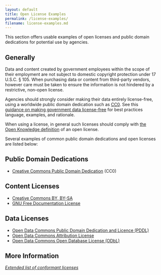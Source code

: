 ```yaml
---
layout: default
title: Open License Examples
permalink: /license-examples/
filename: license-examples.md
---
```


This section offers usable examples of open licenses and public domain dedications for potential use by agencies.

## Generally

Data and content created by government employees within the scope of their employment are not subject to domestic copyright protection under 17 U.S.C. § 105. When purchasing data or content from third-party vendors, however care must be taken to ensure the information is not hindered by a restrictive, non-open license.

Agencies should strongly consider making their data entirely license-free, using a worldwide public domain dedication such as [CC0](http://creativecommons.org/publicdomain/zero/1.0/). See this [guidance on making government data license-free](http://theunitedstates.io/licensing/) for best practices language, examples, and rationale.

When using a license, in general such licenses should comply with [the Open Knowledge definition](http://opendefinition.org/okd/) of an open license.

Several examples of common public domain dedications and open licenses are listed below:

## Public Domain Dedications
* [Creative Commons Public Domain Dedication](http://creativecommons.org/publicdomain/zero/1.0/) (CC0)

## Content Licenses
* [Creative Commons BY, BY-SA](http://creativecommons.org/choose/)
* [GNU Free Documentation License](http://www.gnu.org/licenses/fdl-1.3.en.html)

## Data Licenses
* [Open Data Commons Public Domain Dedication and Licence (PDDL)](http://opendefinition.org/licenses/odc-pddl)
* [Open Data Commons Attribution License](http://opendatacommons.org/licenses/by/)
* [Open Data Commons Open Database License (ODbL)](http://opendatacommons.org/licenses/odbl/)

## More Information
*[Extended list of conformant licenses](http://opendefinition.org/licenses/)*
